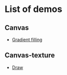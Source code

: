 # List of demos

## Canvas

- [Gradient filling](https://rexrainbow.github.io/phaser4-rex-plugins/public/canvas-fill/)

## Canvas-texture

- [Draw](https://rexrainbow.github.io/phaser4-rex-plugins/public/canvas-texture-draw/)
